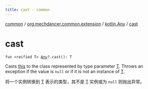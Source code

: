 ```yaml
---
title: cast - common
---
```


[common](../../index.html) / [org.mechdancer.common.extension](../index.html) / [kotlin.Any](index.html) / [cast](./cast.html)

# cast

`fun <reified T> `[`Any`](https://kotlinlang.org/api/latest/jvm/stdlib/kotlin/-any/index.html)`?.cast(): T`

Casts [this](cast/-this-.html) to the class represented by type parameter [T](cast.html#T).
Throws an exception if the value is `null` or if it is not an instance of [T](cast.html#T).

将一个实例转换到 [T](cast.html#T) 表示的类型，其不是 [T](cast.html#T) 实例或为 `null` 则抛出异常。

